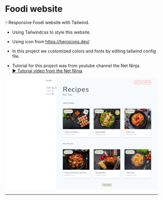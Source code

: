 # Foodi website

✨Responsive Foodi website with Tailwind.
- Using Tailwindcss to style this website.
- Using icon from https://heroicons.dev/
- In this project we customized colors and fonts by editing tailwind config file.


- Tutorial for this project was from youtube channel the Net Ninja.<br/>
[▶️ Tutorial video from the Net Ninja](https://www.youtube.com/watch?v=bxmDnn7lrnk&list=PL4cUxeGkcC9gpXORlEHjc5bgnIi5HEGhw)

![preview img](preview.jpg)



--------------------------------
